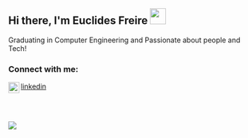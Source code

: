## Hi there, I'm Euclides Freire <img src="https://github.com/blackcater/blackcater/raw/master/images/Hi.gif" height="32" />

Graduating in Computer Engineering and Passionate about people and Tech!

### Connect with me:
[linkedin]
[<img align="left" alt="Euclides | Instagram" height="22px" src="https://cdn.jsdelivr.net/npm/simple-icons@v3/icons/instagram.svg" />][instagram]

<br/> <br/>

<a href="https://github.com/euclidesfreire">
  <img align="center" src="https://github-readme-stats.anuraghazra1.vercel.app/api/top-langs/?username=euclidesfreire&layout=compact&theme=radical" />
</a>


[linkedin]: https://www.linkedin.com/in/euclides-freire/
[instagram]: https://www.instagram.com/euclidesfreiresa/

<!--
**euclidesfreire/euclidesfreire** is a ✨ _special_ ✨ repository because its `README.md` (this file) appears on your GitHub profile.

Here are some ideas to get you started:

- 🔭 I’m currently working on ...
- 🌱 I’m currently learning ...
- 👯 I’m looking to collaborate on ...
- 🤔 I’m looking for help with ...
- 💬 Ask me about ...
- 📫 How to reach me: ...
- 😄 Pronouns: ...
- ⚡ Fun fact: ...
-->
